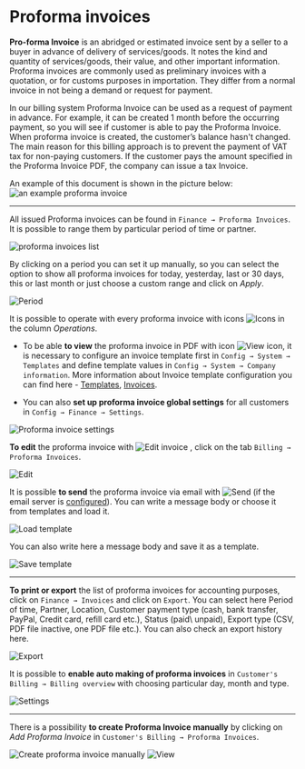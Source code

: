 Proforma invoices
==========

**Pro-forma Invoice** is an abridged or estimated invoice sent by a seller to a buyer in advance of delivery of services/goods. It notes the kind and quantity of services/goods, their value, and other important information. Proforma invoices are commonly used as preliminary invoices with a quotation, or for customs purposes in importation. They differ from a normal invoice in not being a demand or request for payment.

In our billing system Proforma Invoice can be used as a request of payment in advance. For example, it can be created 1 month before the occurring payment, so you will see if customer is able to pay the Proforma Invoice. When proforma invoice is created, the customer’s balance hasn't changed. The main reason for this billing approach is to prevent the payment of VAT tax for non-paying customers. If the customer pays the amount specified in the Proforma Invoice PDF, the company can issue a tax Invoice.

An example of this document is shown in the picture below:
![an example proforma invoice](proforma.png)

---
All issued Proforma invoices can be found in `Finance → Proforma Invoices`.  It is possible to range them by particular period of time or partner.

![proforma invoices list](list.png)


By clicking on a period you can set it up manually, so you can select the option to show all proforma invoices for today, yesterday, last or 30 days, this or last month or just choose a custom range and click on *Apply*.

![Period](period.png)

It is possible to operate with every proforma invoice with icons <icon class="image-icon">![Icons](invoices_icons.png)</icon> in the column *Operations*.

* To be able **to view** the proforma invoice in PDF with icon <icon class="image-icon">![View icon](view_invoice.png)</icon>, it is necessary to configure an invoice template first in `Config → System → Templates` and define template values in `Config → System → Company information`.
More information about Invoice template configuration you can find here - [Templates](configuration/system/templates/templates.md), [Invoices](invoices/invoices.md).

* You can also **set up proforma invoice global settings** for all customers in `Config → Finance → Settings`.

![Proforma invoice settings](proforma_invoice_settings.png)


**To edit** the proforma invoice with <icon class="image-icon">![Edit invoice](edit_invoice.png)</icon> , click on the tab `Billing → Proforma Invoices`.

![Edit](edit_proforma_invoice.png)


It is possible **to send** the proforma invoice via email with <icon class="image-icon">![Send](send_invoiceviamail.png)</icon> (if the email server is [configured](configuration/main_configuration/email_config/email_config.md)).
You can write a message body or choose it from templates and load it.

![Load template](load_template.png)


You can also write here a message body and save it as a template.

![Save template](save_template.png)


---
**To print or export** the list of proforma invoices for accounting purposes, click on `Finance → Invoices` and click on `Export`. You can select here Period of time, Partner, Location, Customer payment type (cash, bank transfer, PayPal, Credit card, refill card etc.), Status (paid\ unpaid), Export type (CSV, PDF file inactive, one PDF file etc.). You can also check an export history here.

![Export](export.png)


It is possible to **enable auto making of proforma invoices** in `Customer's Billing → Billing overview` with choosing particular day, month and type.

![Settings](settings.png)


---
There is a possibility **to create Proforma Invoice manually** by clicking on *Add Proforma Invoice* in `Customer's Billing → Proforma Invoices`.

![Create proforma invoice manually](manually.png)
![View](check.png)
